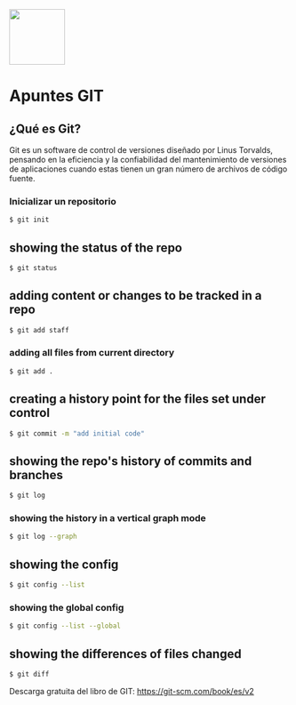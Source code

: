<img src="https://raw.githubusercontent.com/aledc7/git/master/git1.png" width="100">

# Apuntes GIT


## ¿Qué es Git?
Git es un software de control de versiones diseñado por Linus Torvalds, pensando en la eficiencia y la confiabilidad del mantenimiento de versiones de aplicaciones cuando estas tienen un gran número de archivos de código fuente.



### Inicializar un repositorio

```sh
$ git init
```

## showing the status of the repo

```sh
$ git status
```

## adding content or changes to be tracked in a repo

```sh
$ git add staff
```

### adding all files from current directory

```sh
$ git add .
```

## creating a history point for the files set under control

```sh
$ git commit -m "add initial code"
```

## showing the repo's history of commits and branches

```sh
$ git log
```

### showing the history in a vertical graph mode

```sh
$ git log --graph
```

## showing the config

```sh
$ git config --list
```

### showing the global config

```sh
$ git config --list --global
```

## showing the differences of files changed

```sh
$ git diff
```

Descarga gratuita del libro de GIT: https://git-scm.com/book/es/v2
